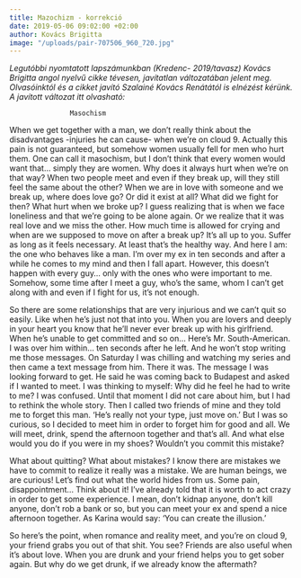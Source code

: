 ```yaml
---
title: Mazochizm - korrekció
date: 2019-05-06 09:02:00 +02:00
author: Kovács Brigitta
image: "/uploads/pair-707506_960_720.jpg"
---
```


*Legutóbbi nyomtatott lapszámunkban (Kredenc- 2019/tavasz) Kovács Brigitta angol nyelvű cikke tévesen, javítatlan változatában jelent meg. Olvasóinktól és a cikket javító Szalainé Kovács Renátától is elnézést kérünk. A javított változat itt olvasható:*    


                   Masochism
 
When we get together with a man, we don’t really think about the disadvantages -injuries he can cause- when we’re on cloud 9. Actually this pain is not guaranteed, but somehow women usually fell for men who hurt them. One can call it masochism, but I don’t think that every women would want that… simply they are women. Why does it always hurt when we’re on that way? When two people meet and even if they break up, will they still feel the same about the other? When we are in love with someone and we break up, where does love go? Or did it exist at all? What did we fight for then? What hurt when we broke up? I guess realizing that is when we face loneliness and that we’re going to be alone again. Or we realize that it was real love and we miss the other. How much time is allowed for crying and when are we supposed to move on after a break up? It’s all up to you. Suffer as long as it feels necessary. At least that’s the healthy way. And here I am: the one who behaves like a man. I’m over my ex in ten seconds and after a while he comes to my mind and then I fall apart. However, this doesn’t happen with every guy… only with the ones who were important to me. Somehow, some time after I meet a guy, who’s the same, whom I can’t get along with and even if I fight for us, it’s not enough.

So there are some relationships that are very injurious and we can’t quit so easily. Like when he’s just not that into you. When you are lovers and deeply in your heart you know that he’ll never ever break up with his girlfriend. When he’s unable to get committed and so on… Here’s Mr. South-American. I was over him within… ten seconds after he left. And he won’t stop writing me those messages. On Saturday I was chilling and watching my series and then came a text message from him. There it was. The message I was looking forward to get. He said he was coming back to Budapest and asked if I wanted to meet. I was thinking to myself: Why did he feel he had to write to me? I was confused. Until that moment I did not care about him, but I had to rethink the whole story. Then I called two friends of mine and they told me to forget this man. ‘He’s really not your type, just move on.’  But I was so curious, so I decided to meet him in order to forget him for good and all. We will meet, drink,  spend the afternoon together and that’s all. And what else would you do if you were in my shoes? Wouldn’t you commit this mistake?

What about quitting? What about mistakes? I know there are mistakes we have to commit to realize it really was a mistake. We are human beings, we are curious! Let’s find out what the world hides from us. Some pain, disappointment… Think about it! I’ve already told that it is worth to act crazy in order to get some experience. I mean, don’t kidnap anyone, don’t kill anyone, don’t rob a bank or so, but you can meet your ex and spend a nice afternoon together. As Karina would say: ‘You can create the illusion.’

So here’s the point, when romance and reality meet, and you’re on cloud 9, your friend grabs you out of that shit. You see? Friends are also useful when it’s about love. When you are drunk and your friend helps you to get sober again. But why do we get drunk, if we already know the aftermath?